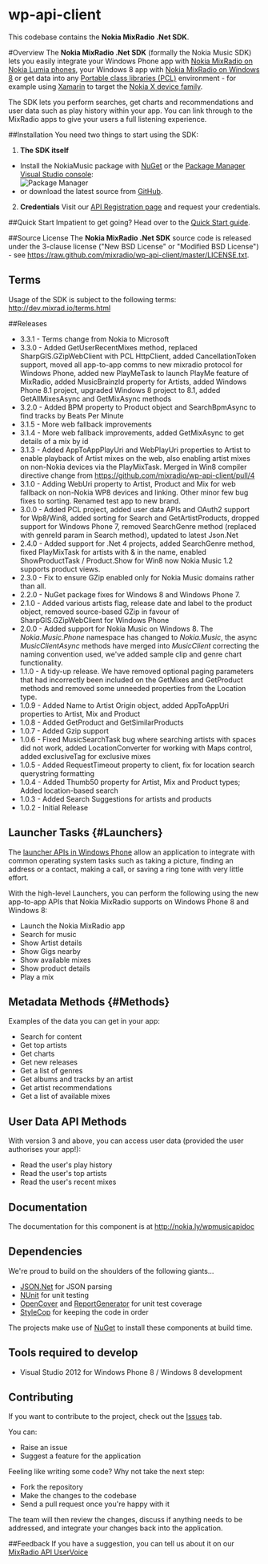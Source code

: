 # wp-api-client

This codebase contains the **Nokia MixRadio .Net SDK**.

#Overview
The **Nokia MixRadio .Net SDK** (formally the Nokia Music SDK) lets you easily integrate your Windows Phone app with [Nokia MixRadio on Nokia Lumia phones](http://nokia.ly/musicapp), your Windows 8 app with [Nokia MixRadio on Windows 8](http://nokia.ly/musicappwin8) or get data into any [Portable class libraries (PCL)](http://msdn.microsoft.com/en-us/library/vstudio/gg597391(v=vs.110).aspx) environment - for example using [Xamarin](http://www.xamarin.com/) to target the [Nokia X device family](http://www.nokia.com/global/products/nokia-x/).

The SDK lets you perform searches, get charts and recommendations and user data such as play history within your app. You can link through to the MixRadio apps to give your users a full listening experience.

##Installation
You need two things to start using the SDK:

1. **The SDK itself**
 - Install the NokiaMusic package with [NuGet](https://nuget.org/packages/NokiaMusic) or the [Package Manager Visual Studio console](http://docs.nuget.org/docs/start-here/using-the-package-manager-console): <br/>
 ![Package Manager](http://dev.mixrad.io/assets/nuget-package-install.png)
 - or download the latest source from [GitHub](http://nokia.ly/wpmusicapi).
2. **Credentials** Visit our [API Registration page](http://nokia.ly/musicapireg) and request your credentials.

##Quick Start
Impatient to get going? Head over to the [Quick Start guide](http://developer.nokia.com/resources/library/Lumia/nokia-mixradio-api/quick-start.html).

##Source License
The **Nokia MixRadio .Net SDK** source code is released under the 3-clause license ("New BSD License" or "Modified BSD License") - see <https://raw.github.com/mixradio/wp-api-client/master/LICENSE.txt>.

## Terms
Usage of the SDK is subject to the following terms: <http://dev.mixrad.io/terms.html>

##Releases

- 3.3.1 - Terms change from Nokia to Microsoft
- 3.3.0 - Added GetUserRecentMixes method, replaced SharpGIS.GZipWebClient with PCL HttpClient, added CancellationToken support, moved all app-to-app comms to new mixradio protocol for Windows Phone, added new PlayMeTask to launch PlayMe feature of MixRadio, added MusicBrainzId property for Artists, added Windows Phone 8.1 project, upgraded Windows 8 project to 8.1, added GetAllMixesAsync and GetMixAsync methods
- 3.2.0 - Added BPM property to Product object and SearchBpmAsync to find tracks by Beats Per Minute
- 3.1.5 - More web fallback improvements
- 3.1.4 - More web fallback improvements, added GetMixAsync to get details of a mix by id
- 3.1.3 - Added AppToAppPlayUri and WebPlayUri properties to Artist to enable playback of Artist mixes on the web, also enabling artist mixes on non-Nokia devices via the PlayMixTask. Merged in Win8 compiler directive change from https://github.com/mixradio/wp-api-client/pull/4
- 3.1.0 - Adding WebUri property to Artist, Product and Mix for web fallback on non-Nokia WP8 devices and linking. Other minor few bug fixes to sorting. Renamed test app to new brand.
- 3.0.0 - Added PCL project, added user data APIs and OAuth2 support for Wp8/Win8, added sorting for Search and GetArtistProducts, dropped support for Windows Phone 7, removed SearchGenre method (replaced with genreId param in Search method), updated to latest Json.Net
- 2.4.0 - Added support for .Net 4 projects, added SearchGenre method, fixed PlayMixTask for artists with & in the name, enabled ShowProductTask / Product.Show for Win8 now Nokia Music 1.2 supports product views.
- 2.3.0 - Fix to ensure GZip enabled only for Nokia Music domains rather than all.
- 2.2.0 - NuGet package fixes for Windows 8 and Windows Phone 7.
- 2.1.0 - Added various artists flag, release date and label to the product object, removed source-based GZip in favour of SharpGIS.GZipWebClient for Windows Phone
- 2.0.0 - Added support for Nokia Music on Windows 8. The *Nokia.Music.Phone* namespace has changed to *Nokia.Music*, the async *MusicClientAsync* methods have merged into *MusicClient* correcting the naming convention used, we've added sample clip and genre chart functionality.
- 1.1.0 - A tidy-up release. We have removed optional paging parameters that had incorrectly been included on the GetMixes and GetProduct methods and removed some unneeded properties from the Location type.
- 1.0.9 - Added Name to Artist Origin object, added AppToAppUri properties to Artist, Mix and Product
- 1.0.8 - Added GetProduct and GetSimilarProducts
- 1.0.7 - Added Gzip support
- 1.0.6 - Fixed MusicSearchTask bug where searching artists with spaces did not work, added LocationConverter for working with Maps control, added exclusiveTag for exclusive mixes
- 1.0.5 - Added RequestTimeout property to client, fix for location search querystring formatting
- 1.0.4 - Added Thumb50 property for Artist, Mix and Product types; Added location-based search
- 1.0.3 - Added Search Suggestions for artists and products
- 1.0.2 - Initial Release


## Launcher Tasks {#Launchers}
The [launcher APIs in Windows Phone](http://msdn.microsoft.com/en-us/library/windowsphone/develop/ff769550.aspx) allow an application to integrate with common operating system tasks such as taking a picture, finding an address or a contact, making a call, or saving a ring tone with very little effort. 

With the high-level Launchers, you can perform the following using the new app-to-app APIs that Nokia MixRadio supports on Windows Phone 8 and Windows 8:

 - Launch the Nokia MixRadio app
 - Search for music
 - Show Artist details
 - Show Gigs nearby
 - Show available mixes
 - Show product details
 - Play a mix 

## Metadata Methods {#Methods}
Examples of the data you can get in your app:

 - Search for content
 - Get top artists
 - Get charts
 - Get new releases
 - Get a list of genres
 - Get albums and tracks by an artist
 - Get artist recommendations
 - Get a list of available mixes

## User Data API Methods
With version 3 and above, you can access user data (provided the user authorises your app!):

- Read the user's play history
- Read the user's top artists
- Read the user's recent mixes

## Documentation
The documentation for this component is at <http://nokia.ly/wpmusicapidoc>

## Dependencies
We're proud to build on the shoulders of the following giants...

 - [JSON.Net](http://json.codeplex.com) for JSON parsing
 - [NUnit](http://nunit.org) for unit testing
 - [OpenCover](https://github.com/sawilde/opencover/) and [ReportGenerator](http://reportgenerator.codeplex.com) for unit test coverage
 - [StyleCop](http://stylecop.codeplex.com) for keeping the code in order
 
The projects make use of [NuGet](http://nuget.org) to install these components at build time.
 
## Tools required to develop
 - Visual Studio 2012 for Windows Phone 8 / Windows 8 development

## Contributing
If you want to contribute to the project, check out the [Issues](https://github.com/mixradio/wp-api-client/issues) tab.

You can:

 - Raise an issue
 - Suggest a feature for the application

Feeling like writing some code? Why not take the next step:

 - Fork the repository
 - Make the changes to the codebase
 - Send a pull request once you're happy with it

The team will then review the changes, discuss if anything needs to be addressed, and integrate your changes back into the application.

##Feedback
If you have a suggestion, you can tell us about it on our [MixRadio API UserVoice](https://nokiamixradio.uservoice.com/forums/233741-api)

